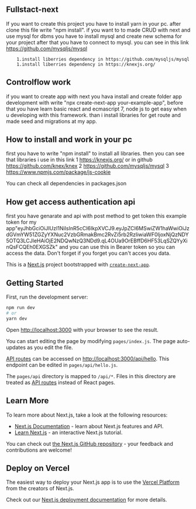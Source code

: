 
## Fullstact-next

 If you want to create this project you have to install yarn in your pc. after clone this file write "npm install".
 if you want to to made CRUD with next and use mysql for dbms you have to install mysql and create new schema for your project after that you have to connect to mysql.
 you can see in this link https://github.com/mysqljs/mysql

        1.install liberries dependency in https://github.com/mysqljs/mysql
        1.install liberries dependency in https://knexjs.org/


## Controlflow work
if you want to create app with next you hava install and create folder app development with write "npx create-next-app your-example-app", before that you have learn basic react and ecmascript 7, node js to get easy when u developing with this framework. than i install libraries for get route and made seed and migrations at my app.





## How to install and work in your pc

first you have to write "npm install" to install all libraries. then you can see that libraries i use in this link
  1 https://knexjs.org/ or in github https://github.com/knex/knex
  2 https://github.com/mysqljs/mysql
  3 https://www.npmjs.com/package/js-cookie


You can check all dependencies in packages.json

## How get access authentication api
 first you have genarate and api with post method to get token this example token for my app"eyJhbGciOiJIUzI1NiIsInR5cCI6IkpXVCJ9.eyJpZCI6MSwiZW1haWwiOiJzdGVmYW51ZGZyYXNuc2VzbGRmakBmc2RvZi5rb2RzIiwiaWF0IjoxNjQzNDY5OTQ3LCJleHAiOjE2NDQwNzQ3NDd9.qL4OUa9OrEBffD6HF53LqSZQYyXinQsFCQEh0EXGSZk" and you can use this in Bearer token so you can access the data. Don't forget if  you forget you can't acces you data.









This is a [Next.js](https://nextjs.org/) project bootstrapped with [`create-next-app`](https://github.com/vercel/next.js/tree/canary/packages/create-next-app).

## Getting Started

First, run the development server:

```bash
npm run dev
# or
yarn dev
```

Open [http://localhost:3000](http://localhost:3000) with your browser to see the result.

You can start editing the page by modifying `pages/index.js`. The page auto-updates as you edit the file.

[API routes](https://nextjs.org/docs/api-routes/introduction) can be accessed on [http://localhost:3000/api/hello](http://localhost:3000/api/hello). This endpoint can be edited in `pages/api/hello.js`.

The `pages/api` directory is mapped to `/api/*`. Files in this directory are treated as [API routes](https://nextjs.org/docs/api-routes/introduction) instead of React pages.

## Learn More

To learn more about Next.js, take a look at the following resources:

- [Next.js Documentation](https://nextjs.org/docs) - learn about Next.js features and API.
- [Learn Next.js](https://nextjs.org/learn) - an interactive Next.js tutorial.

You can check out [the Next.js GitHub repository](https://github.com/vercel/next.js/) - your feedback and contributions are welcome!

## Deploy on Vercel

The easiest way to deploy your Next.js app is to use the [Vercel Platform](https://vercel.com/new?utm_medium=default-template&filter=next.js&utm_source=create-next-app&utm_campaign=create-next-app-readme) from the creators of Next.js.

Check out our [Next.js deployment documentation](https://nextjs.org/docs/deployment) for more details.





